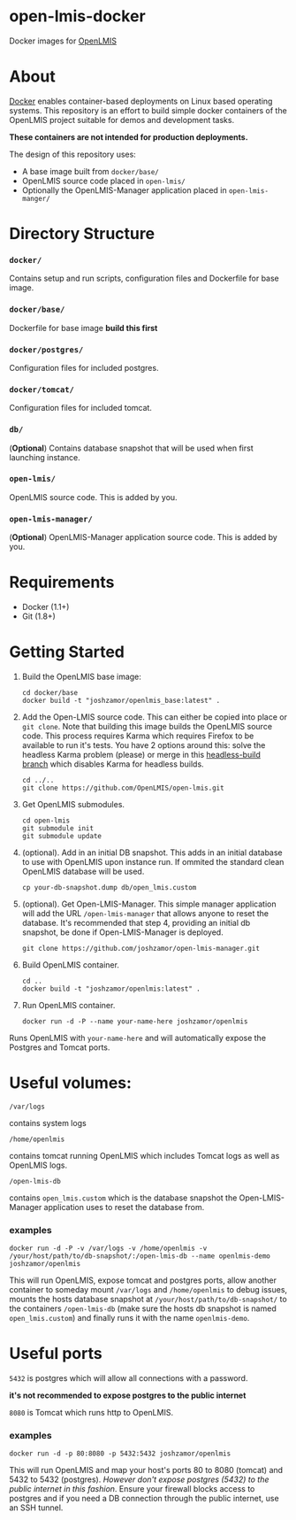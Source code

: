 open-lmis-docker
================

Docker images for [OpenLMIS](http://openlmis.org)

# About
[Docker](http://docker.com) enables container-based deployments on Linux based operating systems.  This repository is an effort to build simple docker containers of the OpenLMIS project suitable for demos and development tasks.

**These containers are not intended for production deployments.**

The design of this repository uses:

- A base image built from `docker/base/`
- OpenLMIS source code placed in `open-lmis/`
- Optionally the OpenLMIS-Manager application placed in `open-lmis-manger/`


# Directory Structure

### `docker/`

Contains setup and run scripts, configuration files and Dockerfile for base image.

### `docker/base/`

Dockerfile for base image **build this first**

### `docker/postgres/`

Configuration files for included postgres.

### `docker/tomcat/`

Configuration files for included tomcat.

### `db/`

(**Optional**) Contains database snapshot that will be used when first launching instance.

### `open-lmis/`

OpenLMIS source code.  This is added by you.

### `open-lmis-manager/`

(**Optional**) OpenLMIS-Manager application source code.  This is added by you.


# Requirements

- Docker (1.1+)
- Git (1.8+)


# Getting Started

1. Build the OpenLMIS base image:


    ```shell
    cd docker/base
    docker build -t "joshzamor/openlmis_base:latest" .
    ```

2. Add the Open-LMIS source code.  This can either be copied into place or `git clone`.  Note that building this image builds the OpenLMIS source code.  This process requires Karma which requires Firefox to be available to run it's tests.  You have 2 options around this: solve the headless Karma problem (please) or merge in this [headless-build branch](https://github.com/joshzamor/open-lmis/tree/headless-build) which disables Karma for headless builds.


    ```shell
    cd ../..
    git clone https://github.com/OpenLMIS/open-lmis.git
    ```

3. Get OpenLMIS submodules.

    ```shell
    cd open-lmis
    git submodule init
    git submodule update
    ```

4.  (optional).  Add in an initial DB snapshot.  This adds in an initial database to use with OpenLMIS upon instance run.  If ommited the standard clean OpenLMIS database will be used.

    ```shell
    cp your-db-snapshot.dump db/open_lmis.custom
    ```

5. (optional).  Get Open-LMIS-Manager.  This simple manager application will add the URL `/open-lmis-manager` that allows anyone to reset the database.  It's recommended that step 4, providing an initial db snapshot, be done if Open-LMIS-Manager is deployed.

    ```shell
    git clone https://github.com/joshzamor/open-lmis-manager.git
    ```

6. Build OpenLMIS container.

    ```shell
    cd ..
    docker build -t "joshzamor/openlmis:latest" .
    ```

7. Run OpenLMIS container.

    ```shell
    docker run -d -P --name your-name-here joshzamor/openlmis
    ```
Runs OpenLMIS with `your-name-here` and will automatically expose the Postgres and Tomcat ports.


# Useful volumes:

`/var/logs` 

contains system logs

`/home/openlmis` 

contains tomcat running OpenLMIS which includes Tomcat logs as well as OpenLMIS logs.

`/open-lmis-db` 

contains `open_lmis.custom` which is the database snapshot the Open-LMIS-Manager application uses to reset the database from.

### examples


`docker run -d -P -v /var/logs -v /home/openlmis -v /your/host/path/to/db-snapshot/:/open-lmis-db --name openlmis-demo joshzamor/openlmis`

This will run OpenLMIS, expose tomcat and postgres ports, allow another container to someday mount `/var/logs` and `/home/openlmis` to debug issues, mounts the hosts database snapshot at `/your/host/path/to/db-snapshot/` to the containers `/open-lmis-db` (make sure the hosts db snapshot is named `open_lmis.custom`) and finally runs it with the name `openlmis-demo`.

# Useful ports

`5432` is postgres which will allow all connections with a password.

**it's not recommended to expose postgres to the public internet**

`8080` is Tomcat which runs http to OpenLMIS.

### examples

`docker run -d -p 80:8080 -p 5432:5432 joshzamor/openlmis`

This will run OpenLMIS and map your host's ports 80 to 8080 (tomcat) and 5432 to 5432 (postgres).  *However don't expose postgres (5432) to the public internet in this fashion*.  Ensure your firewall blocks access to postgres and if you need a DB connection through the public internet, use an SSH tunnel.
